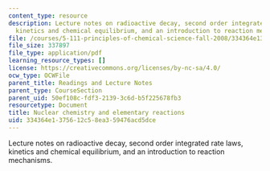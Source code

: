 ```yaml
---
content_type: resource
description: Lecture notes on radioactive decay, second order integrated rate laws,
  kinetics and chemical equilibrium, and an introduction to reaction mechanisms.
file: /courses/5-111-principles-of-chemical-science-fall-2008/334364e1375612c58ea359476acd5dce_lecnotes32.pdf
file_size: 337897
file_type: application/pdf
learning_resource_types: []
license: https://creativecommons.org/licenses/by-nc-sa/4.0/
ocw_type: OCWFile
parent_title: Readings and Lecture Notes
parent_type: CourseSection
parent_uid: 50ef108c-fdf3-2139-3c6d-b5f225678fb3
resourcetype: Document
title: Nuclear chemistry and elementary reactions
uid: 334364e1-3756-12c5-8ea3-59476acd5dce
---
```

Lecture notes on radioactive decay, second order integrated rate laws, kinetics and chemical equilibrium, and an introduction to reaction mechanisms.